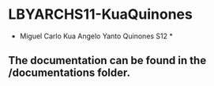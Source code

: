# LBYARCHS11-KuaQuinones

* Miguel Carlo Kua
Angelo Yanto Quinones
S12 *

## The documentation can be found in the /documentations folder.

